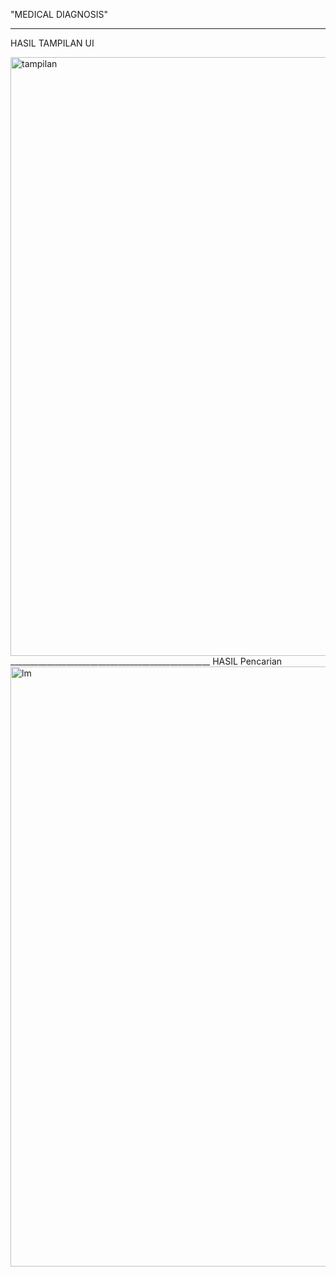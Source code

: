 "MEDICAL DIAGNOSIS"
___________________________________________________
HASIL TAMPILAN UI

<img width="958" alt="tampilan" src="https://github.com/muhammadsafiudin/Medical-Diagnosis_2020-503/assets/102965363/8cdeeb36-a83f-4ba4-8988-8b0bb8dc5ae9">
__________________________________________________
HASIL Pencarian 

<img width="960" alt="lm" src="https://github.com/muhammadsafiudin/Medical-Diagnosis_2020-503/assets/102965363/d2e72f9a-4292-43ea-896e-fffb7676916f">
